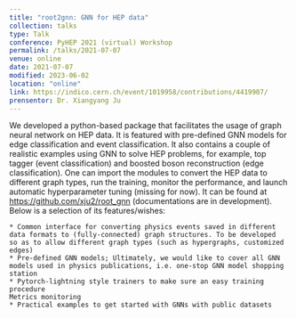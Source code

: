 ```yaml
---
title: "root2gnn: GNN for HEP data"
collection: talks
type: Talk
conference: PyHEP 2021 (virtual) Workshop
permalink: /talks/2021-07-07
venue: online
date: 2021-07-07
modified: 2023-06-02
location: "online"
link: https://indico.cern.ch/event/1019958/contributions/4419907/
prensentor: Dr. Xiangyang Ju
---
```



We developed a python-based package that facilitates the usage of graph neural network on HEP data. It is featured with pre-defined GNN models for edge
classification and event classification. It also
contains a couple of realistic examples using GNN to solve HEP
problems, for example, top tagger (event classification) and boosted
boson reconstruction (edge classification). One can import the
modules to convert the HEP data to different graph types, run the training, monitor the performance, and launch automatic hyperparameter tuning (missing for
now). It can be found at https://github.com/xju2/root_gnn
(documentations are in development). Below is a selection of its features/wishes:

    * Common interface for converting physics events saved in different
    data formats to (fully-connected) graph structures. To be developed
    so as to allow different graph types (such as hypergraphs, customized
    edges)
    * Pre-defined GNN models; Ultimately, we would like to cover all GNN models used in physics publications, i.e. one-stop GNN model shopping
    station
    * Pytorch-lightning style trainers to make sure an easy training procedure
    Metrics monitoring
    * Practical examples to get started with GNNs with public datasets

